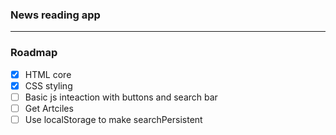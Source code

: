 ### News reading app
---
### Roadmap
- [x] HTML core
- [x] CSS styling
- [ ] Basic js inteaction with buttons and search bar
- [ ] Get Artciles
- [ ] Use localStorage to make searchPersistent